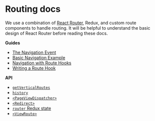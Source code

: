 # Routing docs

We use a combination of [React Router](https://reacttraining.com/react-router/web/guides/philosophy), Redux, and custom route components to handle routing. It will be helpful to understand the basic design of React Router before reading these docs.

**Guides**

- [The Navigation Event](/docs/guides/Routing-navigation-event.md)
- [Basic Navigation Example](/docs/guides/Routing-nav-example-basic.md)
- [Navigation with Route Hooks](/docs/guides/Routing-nav-example-routehook.md)
- [Writing a Route Hook](/docs/guides/Routing-writing-routehook.md)

**API**

- [`getVerticalRoutes`](/docs/utils/getVerticalRoutes.md)
- [`history`](/docs/utils/history.md)
- [`<PageViewDispatcher>`](/docs/components/PageViewDispatcher.md)
- [`<Redirect>`](/docs/components/Redirect.md)
- [`router` Redux state](/docs/guides/Routing-redux-state.md)
- [`<ViewRoute>`](/docs/components/ViewRoute.md)
